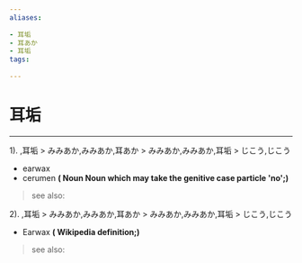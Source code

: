 ```yaml
---
aliases:
    
- 耳垢
- 耳あか
- 耳垢
tags:
    
---
```


# 耳垢
---
1).
,耳垢 > みみあか,みみあか,耳あか > みみあか,みみあか,耳垢 > じこう,じこう

- earwax
- cerumen
**( Noun Noun which may take the genitive case particle 'no';)**
> see also: 
            
2).
,耳垢 > みみあか,みみあか,耳あか > みみあか,みみあか,耳垢 > じこう,じこう

- Earwax
**( Wikipedia definition;)**
> see also: 
            